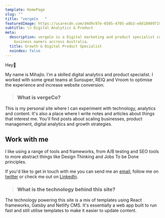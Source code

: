 ```yaml
---
template: HomePage
slug: ""
title: "vergeCo   "
featuredImage: https://ucarecdn.com/d4d9c97e-6505-4705-a8b3-e8d18989719f/
subtitle: \> Digital Analytics & Product
meta:
  description: vergeCo is a Digital marketing and product specialist consulting
    business owners accross Australia.
  title: Growth & Digital Product Specialist
  noindex: false
---
```

Hey👋

My name is Mihajlo. I'm a skilled digital analytics and product specialist. I worked with some great teams at Sunsuper, REIQ and Vroom to optimise the experience and increase website conversion.

> ### What is vergeCo?

This is my personal site where I can experiment with technology, analytics and content. It's also a place where I write notes and articles about things that interest me. You'll find posts about scaling businesses, product management, digital analytics and growth strategies.

## Work with me

I like using a range of tools and frameworks, from A/B testing and SEO tools to more abstract things like Design Thinking and Jobs To be Done principles.

If you'd like to get in touch with me you can send me an [email](mailto:mihajlo@hey.com), follow me on [twitter](https://twitter.com/naumovic) or check me out on [LinkedIn](https://www.linkedin.com/in/naumovic/).

> ### What is the technology behind this site?

The technology powering this site is a mix of templates using React frameworks, Gatsby and Netlify CMS. It's essentially a web app built to run fast and still utilise templates to make it easier to update content.